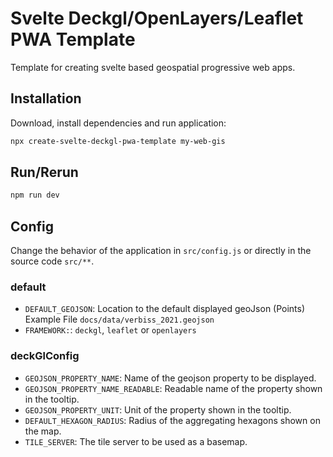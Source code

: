 # Svelte Deckgl/OpenLayers/Leaflet PWA Template

Template for creating svelte based geospatial progressive web apps.

## Installation

Download, install dependencies and run application:

```bash
npx create-svelte-deckgl-pwa-template my-web-gis
```

## Run/Rerun

```bash
npm run dev
```

## Config

Change the behavior of the application in `src/config.js` or directly in the source code `src/**`.

### default

- `DEFAULT_GEOJSON`: Location to the default displayed geoJson (Points) Example File `docs/data/verbiss_2021.geojson`
- `FRAMEWORK:`: `deckgl`, `leaflet` or `openlayers`

### deckGlConfig

- `GEOJSON_PROPERTY_NAME`: Name of the geojson property to be displayed.
- `GEOJSON_PROPERTY_NAME_READABLE`: Readable name of the property shown in the tooltip.
- `GEOJSON_PROPERTY_UNIT`: Unit of the property shown in the tooltip.
- `DEFAULT_HEXAGON_RADIUS`: Radius of the aggregating hexagons shown on the map.
- `TILE_SERVER`: The tile server to be used as a basemap.